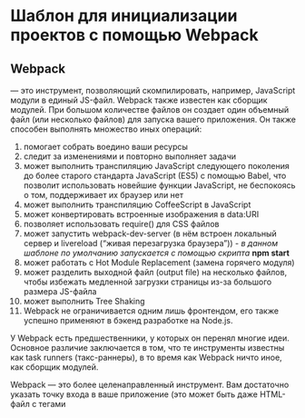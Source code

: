 # Шаблон для инициализации проектов с помощью Webpack  

## Webpack        
— это инструмент, позволяющий скомпилировать, например, JavaScript модули в единый JS-файл. Webpack также известен как сборщик модулей.
При большом количестве файлов он создает один объемный файл (или несколько файлов) для запуска вашего приложения.
Он также способен выполнять множество иных операций:

1. помогает собрать воедино ваши ресурсы  
2. следит за изменениями и повторно выполняет задачи
3. может выполнить транспиляцию JavaScript следующего поколения до более старого стандарта JavaScript (ES5) с помощью Babel, что позволит использовать новейшие функции JavaScript, не беспокоясь о том, поддерживает их браузер или нет
4. может выполнить транспиляцию CoffeeScript в JavaScript
5. может конвертировать встроенные изображения в data:URI
6. позволяет использовать require() для CSS файлов
7. может запустить webpack-dev-server (в нём встроен локальный сервер и livereload (“живая перезагрузка браузера”)) - *в данном шаблоне по умолчанию запускается с помощью скрипта* **npm start**
8. может работать с Hot Module Replacement (замена горячего модуля)
9. может разделить выходной файл (output file) на несколько файлов, чтобы избежать медленной загрузки страницы из-за большого размера JS-файла
10. может выполнить Tree Shaking
11. Webpack не ограничивается одним лишь фронтендом, его также успешно применяют в бэкенд разработке на Node.js.

  У Webpack есть предшественники, у которых он перенял многие идеи. Основное различие заключается в том, что те инструменты известны как task runners (такс-раннеры), в то время как Webpack ничто иное, как сборщик модулей.

  Webpack — это более целенаправленный инструмент. Вам достаточно указать точку входа в ваше приложение (это может быть даже HTML-файл с тегами <script>), а webpack проанализирует файлы и объединит их в один выходной JavaScript-файл, содержащий все необходимое для запуска приложения.

 
   
  

